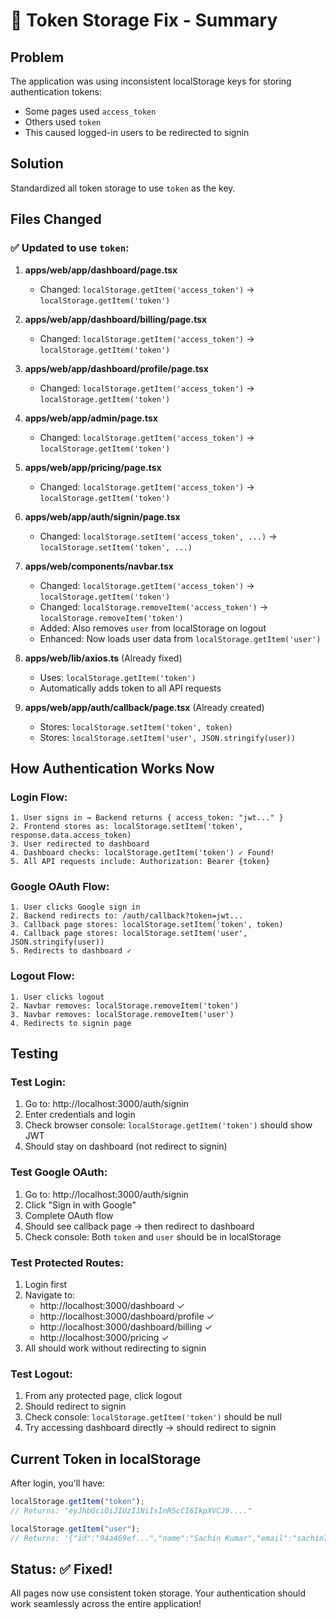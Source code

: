 # 🔧 Token Storage Fix - Summary

## Problem

The application was using inconsistent localStorage keys for storing authentication tokens:

- Some pages used `access_token`
- Others used `token`
- This caused logged-in users to be redirected to signin

## Solution

Standardized all token storage to use `token` as the key.

## Files Changed

### ✅ Updated to use `token`:

1. **apps/web/app/dashboard/page.tsx**
   - Changed: `localStorage.getItem('access_token')` → `localStorage.getItem('token')`

2. **apps/web/app/dashboard/billing/page.tsx**
   - Changed: `localStorage.getItem('access_token')` → `localStorage.getItem('token')`

3. **apps/web/app/dashboard/profile/page.tsx**
   - Changed: `localStorage.getItem('access_token')` → `localStorage.getItem('token')`

4. **apps/web/app/admin/page.tsx**
   - Changed: `localStorage.getItem('access_token')` → `localStorage.getItem('token')`

5. **apps/web/app/pricing/page.tsx**
   - Changed: `localStorage.getItem('access_token')` → `localStorage.getItem('token')`

6. **apps/web/app/auth/signin/page.tsx**
   - Changed: `localStorage.setItem('access_token', ...)` → `localStorage.setItem('token', ...)`

7. **apps/web/components/navbar.tsx**
   - Changed: `localStorage.getItem('access_token')` → `localStorage.getItem('token')`
   - Changed: `localStorage.removeItem('access_token')` → `localStorage.removeItem('token')`
   - Added: Also removes `user` from localStorage on logout
   - Enhanced: Now loads user data from `localStorage.getItem('user')`

8. **apps/web/lib/axios.ts** (Already fixed)
   - Uses: `localStorage.getItem('token')`
   - Automatically adds token to all API requests

9. **apps/web/app/auth/callback/page.tsx** (Already created)
   - Stores: `localStorage.setItem('token', token)`
   - Stores: `localStorage.setItem('user', JSON.stringify(user))`

## How Authentication Works Now

### Login Flow:

```
1. User signs in → Backend returns { access_token: "jwt..." }
2. Frontend stores as: localStorage.setItem('token', response.data.access_token)
3. User redirected to dashboard
4. Dashboard checks: localStorage.getItem('token') ✓ Found!
5. All API requests include: Authorization: Bearer {token}
```

### Google OAuth Flow:

```
1. User clicks Google sign in
2. Backend redirects to: /auth/callback?token=jwt...
3. Callback page stores: localStorage.setItem('token', token)
4. Callback page stores: localStorage.setItem('user', JSON.stringify(user))
5. Redirects to dashboard ✓
```

### Logout Flow:

```
1. User clicks logout
2. Navbar removes: localStorage.removeItem('token')
3. Navbar removes: localStorage.removeItem('user')
4. Redirects to signin page
```

## Testing

### Test Login:

1. Go to: http://localhost:3000/auth/signin
2. Enter credentials and login
3. Check browser console: `localStorage.getItem('token')` should show JWT
4. Should stay on dashboard (not redirect to signin)

### Test Google OAuth:

1. Go to: http://localhost:3000/auth/signin
2. Click "Sign in with Google"
3. Complete OAuth flow
4. Should see callback page → then redirect to dashboard
5. Check console: Both `token` and `user` should be in localStorage

### Test Protected Routes:

1. Login first
2. Navigate to:
   - http://localhost:3000/dashboard ✓
   - http://localhost:3000/dashboard/profile ✓
   - http://localhost:3000/dashboard/billing ✓
   - http://localhost:3000/pricing ✓
3. All should work without redirecting to signin

### Test Logout:

1. From any protected page, click logout
2. Should redirect to signin
3. Check console: `localStorage.getItem('token')` should be null
4. Try accessing dashboard directly → should redirect to signin

## Current Token in localStorage

After login, you'll have:

```javascript
localStorage.getItem("token");
// Returns: "eyJhbGciOiJIUzI1NiIsInR5cCI6IkpXVCJ9...."

localStorage.getItem("user");
// Returns: '{"id":"94a469ef...","name":"Sachin Kumar","email":"sachin7368kr@gmail.com",...}'
```

## Status: ✅ Fixed!

All pages now use consistent token storage. Your authentication should work seamlessly across the entire application!
